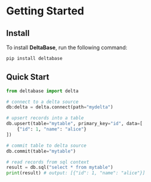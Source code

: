 # Getting Started

## Install
To install **DeltaBase**, run the following command:
```bash
pip install deltabase
```

## Quick Start
```python
from deltabase import delta

# connect to a delta source
db:delta = delta.connect(path="mydelta")

# upsert records into a table 
db.upsert(table="mytable", primary_key="id", data=[
    {"id": 1, "name": "alice"}
])

# commit table to delta source
db.commit(table="mytable")

# read records from sql context
result = db.sql("select * from mytable")
print(result) # output: [{"id": 1, "name": "alice"}]
```